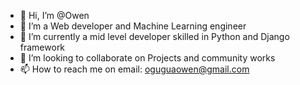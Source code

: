 - 👋 Hi, I’m @Owen
- 👀 I’m a Web developer and Machine Learning engineer
- 🌱 I’m currently a mid level developer skilled in Python and Django framework
- 💞️ I’m looking to collaborate on Projects and community works
- 📫 How to reach me on email: oguguaowen@gmail.com

<!---
Owenmaine/Owenmaine is a ✨ special ✨ repository because its `README.md` (this file) appears on your GitHub profile.
You can click the Preview link to take a look at your changes.
--->
